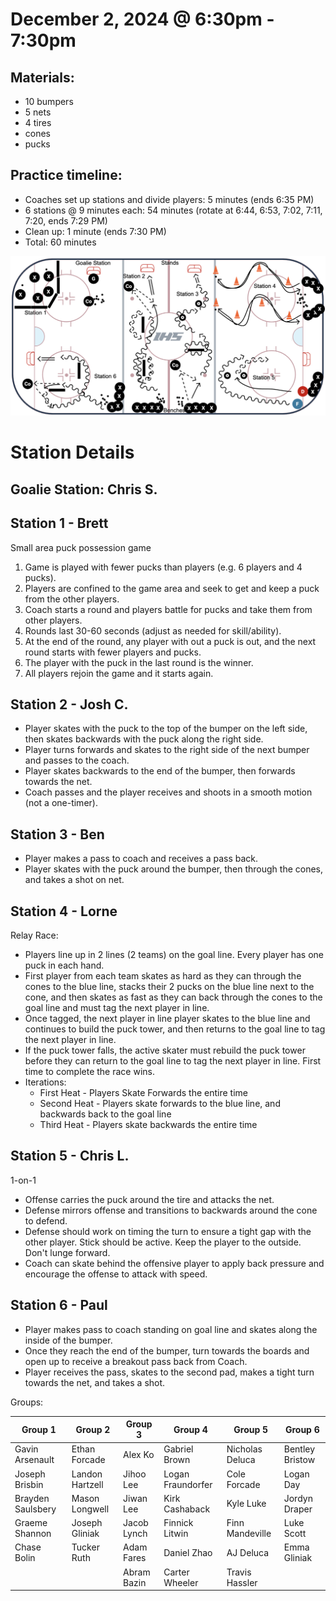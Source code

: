 
# December 2, 2024 @ 6:30pm - 7:30pm

## Materials:
- 10 bumpers
- 5 nets
- 4 tires
- cones
- pucks

## Practice timeline:
- Coaches set up stations and divide players: 5 minutes (ends 6:35 PM)
- 6 stations @ 9 minutes each: 54 minutes (rotate at 6:44, 6:53, 7:02, 7:11, 7:20, ends 7:29 PM)
- Clean up: 1 minute (ends 7:30 PM)
- Total: 60 minutes
  
<img src="https://github.com/salter14/hockey/blob/main/drill_diagrams/Practice_layout_20241202.png" alt="alt" width="800px">

# Station Details

## Goalie Station: Chris S.

## Station 1 - Brett
Small area puck possession game
1. Game is played with fewer pucks than players (e.g. 6 players and 4 pucks).
2. Players are confined to the game area and seek to get and keep a puck from the other players.
3. Coach starts a round and players battle for pucks and take them from other players.
4. Rounds last 30-60 seconds (adjust as needed for skill/ability).
5. At the end of the round, any player with out a puck is out, and the next round starts with fewer players and pucks.
6. The player with the puck in the last round is the winner.
7. All players rejoin the game and it starts again.

## Station 2 - Josh C.
- Player skates with the puck to the top of the bumper on the left side, then skates backwards with the puck along the right side.
- Player turns forwards and skates to the right side of the next bumper and passes to the coach.
- Player skates backwards to the end of the bumper, then forwards towards the net.
- Coach passes and the player receives and shoots in a smooth motion (not a one-timer).

## Station 3 - Ben
- Player makes a pass to coach and receives a pass back.
- Player skates with the puck around the bumper, then through the cones, and takes a shot on net.

## Station 4 - Lorne
Relay Race:  
- Players line up in 2 lines (2 teams) on the goal line.  Every player has one puck in each hand.
- First player from each team skates as hard as they can through the cones to the blue line, stacks their 2 pucks on the blue line next to the cone, and then skates as fast as they can back through the cones to the goal line and must tag the next player in line.
- Once tagged, the next player in line player skates to the blue line and continues to build the puck tower, and then returns to the goal line to tag the next player in line.
- If the puck tower falls, the active skater must rebuild the puck tower before they can return to the goal line to tag the next player in line.  First time to complete the race wins.
- Iterations:
  - First Heat - Players Skate Forwards the entire time
  - Second Heat - Players skate forwards to the blue line, and backwards back to the goal line
  - Third Heat - Players skate backwards the entire time

## Station 5 - Chris L.
1-on-1
- Offense carries the puck around the tire and attacks the net.
- Defense mirrors offense and transitions to backwards around the cone to defend.
- Defense should work on timing the turn to ensure a tight gap with the other player. Stick should be active. Keep the player to the outside. Don't lunge forward.
- Coach can skate behind the offensive player to apply back pressure and encourage the offense to attack with speed.

## Station 6 - Paul
- Player makes pass to coach standing on goal line and skates along the inside of the bumper.
- Once they reach the end of the bumper, turn towards the boards and open up to receive a breakout pass back from Coach.
- Player receives the pass, skates to the second pad, makes a tight turn towards the net, and takes a shot.


Groups:

| Group 1 | Group 2 | Group 3 | Group 4 | Group 5 | Group 6 |
| ---- | ---- | ---- | ---- | ---- | ---- |
| Gavin Arsenault | Ethan Forcade | Alex Ko | Gabriel Brown | Nicholas Deluca | Bentley Bristow |
| Joseph Brisbin | Landon Hartzell | Jihoo Lee | Logan Fraundorfer | Cole Forcade | Logan Day |
| Brayden Saulsbery | Mason Longwell | Jiwan Lee | Kirk Cashaback | Kyle Luke | Jordyn Draper |
| Graeme Shannon | Joseph Gliniak | Jacob Lynch | Finnick Litwin | Finn Mandeville | Luke Scott |
| Chase Bolin | Tucker Ruth | Adam Fares | Daniel Zhao | AJ Deluca | Emma Gliniak |
|  |  | Abram Bazin | Carter Wheeler | Travis Hassler |  |


